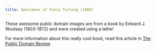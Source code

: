 ```yaml
---
title: Specimens of Fancy Turning (1869)
---
```


These awesome public domain images are from a book by
Edward J. Woolsey (1803-1872) and were created using
a lathe!

For more information about this really cool book,
read this article in [The Public Domain Review](https://publicdomainreview.org/collection/fancy-turning)

